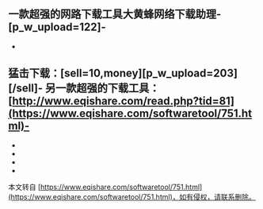 一款超强的网路下载工具大黄蜂网络下载助理-
\[p\_w\_upload=122\]-
-
-
猛击下载：\[sell=10,money\]\[p\_w\_upload=203\] \[/sell\]-
另一款超强的下载工具：[http://www.eqishare.com/read.php?tid=81](https://www.eqishare.com/softwaretool/751.html)-
-
-
-
-

-

本文转自 [https://www.eqishare.com/softwaretool/751.html](https://www.eqishare.com/softwaretool/751.html)，如有侵权，请联系删除。